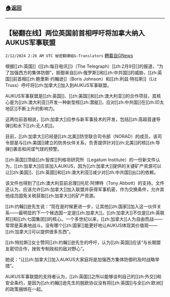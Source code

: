 ###  [:house:返回](README.md)
---


## 【秘翻在线】两位英国前首相呼吁将加拿大纳入AUKUS军事联盟
`2/12/2024 2:26 AM UTC 秘密翻譯組G-Translators` [轉載自GNews](https://gnews.org/articles/2299498)

根据[[zh:英国]]《[[zh:每日电讯]]》（The Telegraph）[[zh:2月9日]]的报道，“为了加强西方的集体防御”，抵御来自[[zh:俄罗斯]]和[[zh:中共国]]的威胁，[[zh:英国]]前首相[[zh:鲍里斯·约翰逊]]（Boris Johnson）和[[zh:利兹·特拉斯]]（Liz Truss）呼吁将[[zh:加拿大]]加入到AUKUS军事联盟。

AUKUS军事联盟是[[zh:英国]]、[[zh:美国]]和[[zh:澳大利亚]]的合作项目，其核心是为[[zh:澳大利亚]]开发一种新型核[[zh:潜艇]]，应对[[zh:中共国]]在[[zh:印太地区]]不断上升的影响力。

这两位前首相说，[[zh:加拿大]]应参与新军事技术的开发，包括[[zh:高超音速导弹]]和水下[[zh:无人机]]。

目前，[[zh:加拿大]]已经是[[zh:北美]]防空联合司令部（NORAD）的成员，该司令部是与[[zh:美国]]建立的防务伙伴关系，负责提供针对[[zh:北美]]的核[[zh:导弹]]袭击和间谍气球的预警。

[[zh:英国]]顶级[[zh:智库]]列格坦研究所（Legatum Institute）的一份新文件认为，[[zh:加拿大]]应该加入AUKUS，因为[[zh:加拿大]]提供的关键矿产资源可以让[[zh:美国]]、[[zh:英国]]和[[zh:澳大利亚]]减少对[[zh:中共国]]出口的依赖。

该文件也得到了[[zh:澳大利亚前总理]]托尼·阿博特（Tony Abbott）的支持。文件还认为，应该允许[[zh:加拿大]]加入联盟并获得军事机密，作为交换条件，允许其他成员国免关税获取[[zh:加拿大]]的矿产资源。

[[zh:约翰]]逊先生说：“现在是时候更进一步，让其他[[zh:国家]]加入这一伙伴关系——最明显的下一个候选国一定是[[zh:加拿大]]。[[zh:加拿大]]不仅是[[zh:英联邦]]和[[zh:七国集团]]的核心。一个多世纪以来，[[zh:加拿大]]人为自由而战——常常是英勇地战斗。没有哪个[[zh:国家]]能更好地让AUKUS体现其价值观——[[zh:加拿大]]可以提供很多东西”。

[[zh:特拉斯]]女士赞同[[zh:约翰]]逊先生的呼吁，认为[[zh:英国]]应该“与长期盟友密切合作，挫败专制政权的敌对野心”。

她说：“让[[zh:加拿大]]加入AUKUS大家庭将是加强西方集体防御的及时战略举措”。

AUKUS军事联盟的支持者认为，[[zh:英国]]之所以能够谈判自己的[[zh:外交]]和安全条约，是因为[[zh:约翰]]逊先生的脱欧协议没有将[[zh:英国]]与全[[zh:欧洲]]的政策捆绑在一起。
